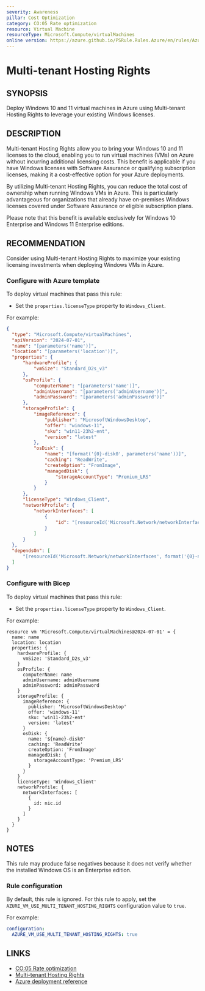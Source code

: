 ```yaml
---
severity: Awareness
pillar: Cost Optimization
category: CO:05 Rate optimization
resource: Virtual Machine
resourceType: Microsoft.Compute/virtualMachines
online version: https://azure.github.io/PSRule.Rules.Azure/en/rules/Azure.VM.MultiTenantHosting/
---
```


# Multi-tenant Hosting Rights

## SYNOPSIS

Deploy Windows 10 and 11 virtual machines in Azure using Multi-tenant Hosting Rights to leverage your existing Windows licenses.

## DESCRIPTION

Multi-tenant Hosting Rights allow you to bring your Windows 10 and 11 licenses to the cloud, enabling you to run virtual machines (VMs) on Azure without incurring additional licensing costs.
This benefit is applicable if you have Windows licenses with Software Assurance or qualifying subscription licenses, making it a cost-effective option for your Azure deployments.

By utilizing Multi-tenant Hosting Rights, you can reduce the total cost of ownership when running Windows VMs in Azure.
This is particularly advantageous for organizations that already have on-premises Windows licenses covered under Software Assurance or eligible subscription plans.

Please note that this benefit is available exclusively for Windows 10 Enterprise and Windows 11 Enterprise editions.

## RECOMMENDATION

Consider using Multi-tenant Hosting Rights to maximize your existing licensing investments when deploying Windows VMs in Azure.

### Configure with Azure template

To deploy virtual machines that pass this rule:

- Set the `properties.licenseType` property to `Windows_Client`.

For example:

```json
{
  "type": "Microsoft.Compute/virtualMachines",
  "apiVersion": "2024-07-01",
  "name": "[parameters('name')]",
  "location": "[parameters('location')]",
  "properties": {
      "hardwareProfile": {
          "vmSize": "Standard_D2s_v3"
      },
      "osProfile": {
          "computerName": "[parameters('name')]",
          "adminUsername": "[parameters('adminUsername')]",
          "adminPassword": "[parameters('adminPassword')]"
      },
      "storageProfile": {
          "imageReference": {
              "publisher": "MicrosoftWindowsDesktop",
              "offer": "windows-11",
              "sku": "win11-23h2-ent",
              "version": "latest"
          },
          "osDisk": {
              "name": "[format('{0}-disk0', parameters('name'))]",
              "caching": "ReadWrite",
              "createOption": "FromImage",
              "managedDisk": {
                  "storageAccountType": "Premium_LRS"
              }
          }
      },
      "licenseType": "Windows_Client",
      "networkProfile": {
          "networkInterfaces": [
              {
                  "id": "[resourceId('Microsoft.Network/networkInterfaces', format('{0}-nic0', parameters('name')))]"
              }
          ]
      }
  },
  "dependsOn": [
      "[resourceId('Microsoft.Network/networkInterfaces', format('{0}-nic0', parameters('name')))]"
  ]
}
```

### Configure with Bicep

To deploy virtual machines that pass this rule:

- Set the `properties.licenseType` property to `Windows_Client`.

For example:

```bicep
resource vm 'Microsoft.Compute/virtualMachines@2024-07-01' = {
  name: name
  location: location
  properties: {
    hardwareProfile: {
      vmSize: 'Standard_D2s_v3'
    }
    osProfile: {
      computerName: name
      adminUsername: adminUsername
      adminPassword: adminPassword
    }
    storageProfile: {
      imageReference: {
        publisher: 'MicrosoftWindowsDesktop'
        offer: 'windows-11'
        sku: 'win11-23h2-ent'
        version: 'latest'
      }
      osDisk: {
        name: '${name}-disk0'
        caching: 'ReadWrite'
        createOption: 'FromImage'
        managedDisk: {
          storageAccountType: 'Premium_LRS'
        }
      }
    }
    licenseType: 'Windows_Client'
    networkProfile: {
      networkInterfaces: [
        {
          id: nic.id
        }
      ]
    }
  }
}
```

## NOTES

This rule may produce false negatives because it does not verify whether the installed Windows OS is an Enterprise edition.

### Rule configuration

<!-- module:config rule AZURE_VM_USE_MULTI_TENANT_HOSTING_RIGHTS -->

By default, this rule is ignored.
For this rule to apply, set the `AZURE_VM_USE_MULTI_TENANT_HOSTING_RIGHTS` configuration value to `true`.

For example:

```yaml
configuration:
  AZURE_VM_USE_MULTI_TENANT_HOSTING_RIGHTS: true
```

## LINKS

- [CO:05 Rate optimization](https://learn.microsoft.com/azure/well-architected/cost-optimization/get-best-rates)
- [Multi-tenant Hosting Rights](https://learn.microsoft.com/azure/virtual-machines/windows/windows-desktop-multitenant-hosting-deployment)
- [Azure deployment reference](https://learn.microsoft.com/azure/templates/microsoft.compute/virtualmachinescalesets/virtualmachines)
